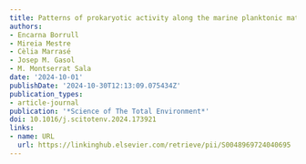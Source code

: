 ```yaml
---
title: Patterns of prokaryotic activity along the marine planktonic matter continuum
authors:
- Encarna Borrull
- Mireia Mestre
- Cèlia Marrasé
- Josep M. Gasol
- M. Montserrat Sala
date: '2024-10-01'
publishDate: '2024-10-30T12:13:09.075434Z'
publication_types:
- article-journal
publication: '*Science of The Total Environment*'
doi: 10.1016/j.scitotenv.2024.173921
links:
- name: URL
  url: https://linkinghub.elsevier.com/retrieve/pii/S0048969724040695
---
```

